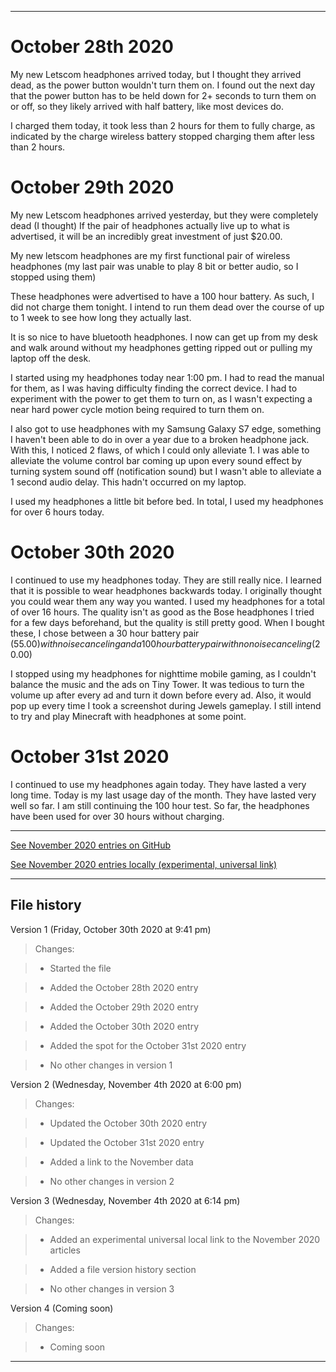 
***

# October 28th 2020

My new Letscom headphones arrived today, but I thought they arrived dead, as the power button wouldn't turn them on. I found out the next day that the power button has to be held down for 2+ seconds to turn them on or off, so they likely arrived with half battery, like most devices do.

I charged them today, it took less than 2 hours for them to fully charge, as indicated by the charge wireless battery stopped charging them after less than 2 hours.

# October 29th 2020

My new Letscom headphones arrived yesterday, but they were completely dead (I thought) If the pair of headphones actually live up to what is advertised, it will be an incredibly great investment of just $20.00.

My new letscom headphones are my first functional pair of wireless headphones (my last pair was unable to play 8 bit or better audio, so I stopped using them) 

These headphones were advertised to have a 100 hour battery. As such, I did not charge them tonight. I intend to run them dead over the course of up to 1 week to see how long they actually last.

It is so nice to have bluetooth headphones. I now can get up from my desk and walk around without my headphones getting ripped out or pulling my laptop off the desk.

I started using my headphones today near 1:00 pm. I had to read the manual for them, as I was having difficulty finding the correct device. I had to experiment with the power to get them to turn on, as I wasn't expecting a near hard power cycle motion being required to turn them on.

I also got to use headphones with my Samsung Galaxy S7 edge, something I haven't been able to do in over a year due to a broken headphone jack. With this, I noticed 2 flaws, of which I could only alleviate 1. I was able to alleviate the volume control bar coming up upon every sound effect by turning system sound off (notification sound) but I wasn't able to alleviate a 1 second audio delay. This hadn't occurred on my laptop.

I used my headphones a little bit before bed. In total, I used my headphones for over 6 hours today.

# October 30th 2020

I continued to use my headphones today. They are still really nice. I learned that it is possible to wear headphones backwards today. I originally thought you could wear them any way you wanted. I used my headphones for a total of over 16 hours. The quality isn't as good as the Bose headphones I tried for a few days beforehand, but the quality is still pretty good. When I bought these, I chose between a 30 hour battery pair ($55.00) with noise canceling and a 100 hour battery pair with no noise canceling ($20.00)

I stopped using my headphones for nighttime mobile gaming, as I couldn't balance the music and the ads on Tiny Tower. It was tedious to turn the volume up after every ad and turn it down before every ad. Also, it would pop up every time I took a screenshot during Jewels gameplay. I still intend to try and play Minecraft with headphones at some point.

# October 31st 2020

I continued to use my headphones again today. They have lasted a very long time. Today is my last usage day of the month. They have lasted very well so far. I am still continuing the 100 hour test. So far, the headphones have been used for over 30 hours without charging.

***

[See November 2020 entries on GitHub](https://github.com/seanpm2001/BluPhone/blob/main/LETSCOM_EXPERIENCE_NOVEMBER2020.md)

[See November 2020 entries locally (experimental, universal link)](LETSCOM_EXPERIENCE_NOVEMBER2020.md)

***

## File history

Version 1 (Friday, October 30th 2020 at 9:41 pm)

> Changes:

> * Started the file

> * Added the October 28th 2020 entry

> * Added the October 29th 2020 entry

> * Added the October 30th 2020 entry

> * Added the spot for the October 31st 2020 entry

> * No other changes in version 1

Version 2 (Wednesday, November 4th 2020 at 6:00 pm)

> Changes:

> * Updated the October 30th 2020 entry

> * Updated the October 31st 2020 entry

> * Added a link to the November data

> * No other changes in version 2

Version 3 (Wednesday, November 4th 2020 at 6:14 pm)

> Changes:

> * Added an experimental universal local link to the November 2020 articles

> * Added a file version history section

> * No other changes in version 3

Version 4 (Coming soon)

> Changes:
 
> * Coming soon

***
